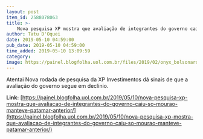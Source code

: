 ```yaml
---
layout: post
item_id: 2588078063
title: >-
    Nova pesquisa XP mostra que avaliação de integrantes do governo caiu; só Mourão manteve patamar anterior
author: Tatu D'Oquei
date: 2019-05-10 04:59:00
pub_date: 2019-05-10 04:59:00
time_added: 2019-05-10 13:09:59
category: 
image: https://painel.blogfolha.uol.com.br/files/2019/02/onyx_bolsonaro.jpg
---
```


Atentai Nova rodada de pesquisa da XP Investimentos dá sinais de que a avaliação do governo segue em declínio.

**Link:** [https://painel.blogfolha.uol.com.br/2019/05/10/nova-pesquisa-xp-mostra-que-avaliacao-de-integrantes-do-governo-caiu-so-mourao-manteve-patamar-anterior/](https://painel.blogfolha.uol.com.br/2019/05/10/nova-pesquisa-xp-mostra-que-avaliacao-de-integrantes-do-governo-caiu-so-mourao-manteve-patamar-anterior/)

